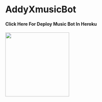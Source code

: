 # AddyXmusicBot


<h4> Click Here For Deploy Music Bot In Heroku </h4>    
<p><a href="https://dashboard.heroku.com/new?template=https%3A%2F%2Fgithub.com%2FAdarshuXD%2FAddyXMusicBot"><img src="https://img.shields.io/badge/Deploy%20To%20Heroku-red?style=for-the-badge&logo=heroku" width="200"/></a></p>
</details>
